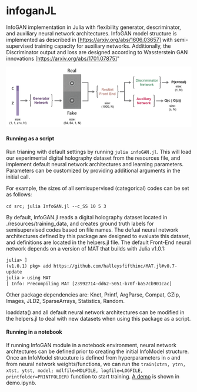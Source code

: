 # infoganJL
InfoGAN implementation in Julia with flexibility generator, descriminator, and auxiliary neural network architectures. InfoGAN model structure is implemented as described in [https://arxiv.org/abs/1606.03657] with semi-supervised training capacity for auxiliary networks. Additionally, the Discriminator output and loss are designed according to Wassterstein GAN innovations [https://arxiv.org/abs/1701.07875]"

![overview of InfoGAN model](fig.png)

#### Running as a script
Run trianing with default settings by running `julia infoGAN.jl`. This will load our experimental digital holography dataset from the resources file, and implement default neural network architectures and learning parameters. Parameters can be customized by providing additional arguments in the initial call.

For example, the sizes of all semisupervised (categorical) codes can be set as follows:

`cd src; julia InfoGAN.jl --c_SS 10 5 3`

By default, InfoGAN.jl reads a digital holography dataset located in ./resources/training_data, and creates ground truth labels for semisupervised codes based on file names. The defual neural network architectures defined by this package are designed to evaluate this dataset, and definitions are located in the helpers.jl file. The default Front-End neural network depends on a version of MAT that builds with Julia v1.0.1:

```
julia> ]
(v1.0.1) pkg> add https://github.com/halleysfifthinc/MAT.jl#v0.7-update
julia > using MAT
[ Info: Precompiling MAT [23992714-dd62-5051-b70f-ba57cb901cac]
```
Other package dependencies are: Knet, Printf, ArgParse, Compat,	GZip, Images, JLD2, SparseArrays,	Statistics, Random.

loaddata() and all default neural network architectures can be modified in the helpers.jl to deal with new datasets when using this package as a script.

#### Running in a notebook
If running InfoGAN module in a notebook environment, neural network archtectures can be defined prior to creating the initial InfoModel structure. Once an InfoModel strucuture is defined from hyperparameters in `o` and from neural network weights/functions, we can run the `train(xtrn, ytrn, xtst, ytst, model; mdlfile=MDLFILE, logfile=LOGFILE, printfolder=PRINTFOLDER)` function to start training. [A demo](demo.ipynb) is shown in demo.ipynb.
